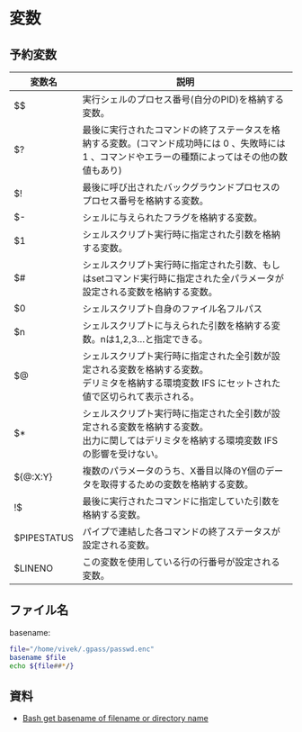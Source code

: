 # 変数

## 予約変数


| 変数名      | 説明                                                                                                                                                   |
| ----------- | ------------------------------------------------------------------------------------------------------------------------------------------------------ |
| $$          | 実行シェルのプロセス番号(自分のPID)を格納する変数。                                                                                                    |
| $?          | 最後に実行されたコマンドの終了ステータスを格納する変数。(コマンド成功時には 0 、失敗時には 1 、コマンドやエラーの種類によってはその他の数値もあり)     |
| $!          | 最後に呼び出されたバックグラウンドプロセスのプロセス番号を格納する変数。                                                                               |
| $-          | シェルに与えられたフラグを格納する変数。                                                                                                               |
| $1          | シェルスクリプト実行時に指定された引数を格納する変数。                                                                                                 |
| $#          | シェルスクリプト実行時に指定された引数、もしはsetコマンド実行時に指定された全パラメータが設定される変数を格納する変数。                                |
| $0          | シェルスクリプト自身のファイル名フルパス                                                                                                               |
| $n          | シェルスクリプトに与えられた引数を格納する変数。nは1,2,3…と指定できる。                                                                                |
| $@          | シェルスクリプト実行時に指定された全引数が設定される変数を格納する変数。<br /> デリミタを格納する環境変数 IFS にセットされた値で区切られて表示される。 |
| $*          | シェルスクリプト実行時に指定された全引数が設定される変数を格納する変数。<br /> 出力に関してはデリミタを格納する環境変数 IFS の影響を受けない。         |
| ${@:X:Y}    | 複数のパラメータのうち、X番目以降のY個のデータを取得するための変数を格納する変数。                                                                     |
| !$          | 最後に実行されたコマンドに指定していた引数を格納する変数。                                                                                             |
| $PIPESTATUS | パイプで連結した各コマンドの終了ステータスが設定される変数。                                                                                           |
| $LINENO     | この変数を使用している行の行番号が設定される変数。                                                                                                     |



## ファイル名

basename:

~~~bash
file="/home/vivek/.gpass/passwd.enc"
basename $file 
echo ${file##*/}
~~~



## 資料

- [Bash get basename of filename or directory name](https://www.cyberciti.biz/faq/bash-get-basename-of-filename-or-directory-name/)
